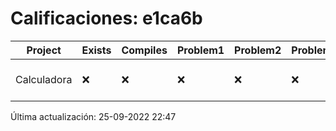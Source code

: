 # Calificaciones: e1ca6b
|Project|Exists|Compiles|Problem1|Problem2|Problem3|Extra|CommitHash|CommitDate|CheckDate|Comments|DueDate|Grade|
|-|-|-|-|-|-|-|-|-|-|-|-|-|
|Calculadora|❌|❌|❌|❌|❌|❌|NA|NA|25-09-2022 22:47:37|No se encontró el archivo en PracticasCompuI/Calculadora/Calculadora.cpp|28-09-2022 21:00:00|5|

Última actualización: 25-09-2022 22:47